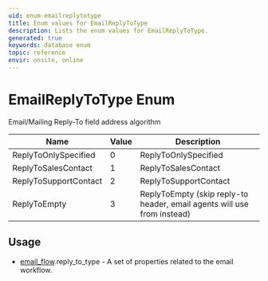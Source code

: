 ```yaml
---
uid: enum-emailreplytotype
title: Enum values for EmailReplyToType
description: Lists the enum values for EmailReplyToType.
generated: true
keywords: database enum
topic: reference
envir: onsite, online
---
```


# EmailReplyToType Enum

Email/Mailing Reply-To field address algorithm

| Name | Value | Description |
|------|-------|-------------|
|ReplyToOnlySpecified|0|ReplyToOnlySpecified|
|ReplyToSalesContact|1|ReplyToSalesContact|
|ReplyToSupportContact|2|ReplyToSupportContact|
|ReplyToEmpty|3|ReplyToEmpty (skip reply-to header, email agents will use from instead)|

## Usage

* [email_flow](../email-flow.md).reply_to_type - A set of properties related to the email workflow.
